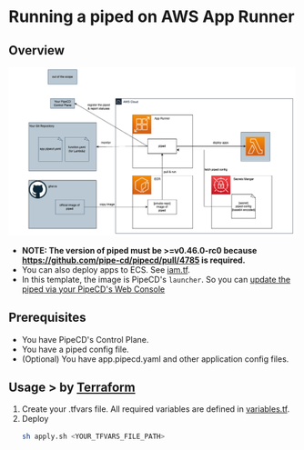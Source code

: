 # Running a piped on AWS App Runner

## Overview

<img src="./diagram/architecture.png">

- **NOTE: The version of piped must be >=v0.46.0-rc0 because https://github.com/pipe-cd/pipecd/pull/4785 is required.**
- You can also deploy apps to ECS. See [iam.tf](./terraform/iam.tf).
- In this template, the image is PipeCD's `launcher`. So you can [update the piped via your PipeCD's Web Console](https://pipecd.dev/docs/user-guide/managing-piped/remote-upgrade-remote-config/)

## Prerequisites

- You have PipeCD's Control Plane.
- You have a piped config file.
- (Optional) You have app.pipecd.yaml and other application config files.

## Usage > by [Terraform](./terraform/)

1. Create your .tfvars file. All required variables are defined in [variables.tf](./terraform/variables.tf).
2. Deploy 
    ```bash
    sh apply.sh <YOUR_TFVARS_FILE_PATH>
    ```
